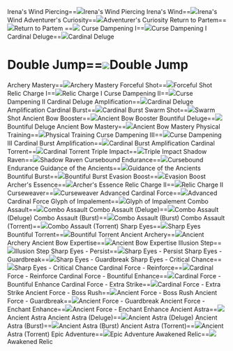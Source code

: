 Irena's Wind Piercing==<img src="upload/mxd/Pathfinder/Skill Irena's Wind Piercing.png"/>Irena's Wind Piercing
Irena's Wind==<img src="upload/mxd/Pathfinder/Skill Irena's Wind.png"/>Irena's Wind
Adventurer's Curiosity==<img src="upload/mxd/Pathfinder/Skill Adventurer's Curiosity.png"/>Adventurer's Curiosity
Return to Partem==<img src="upload/mxd/Pathfinder/Skill Return to Partem.png"/>Return to Partem
==<img src="upload/mxd/Pathfinder/Skill Ancient Curse.png"/>
Curse Dampening I==<img src="upload/mxd/Pathfinder/Skill Curse Dampening I.png"/>Curse Dampening I
Cardinal Deluge==<img src="upload/mxd/Pathfinder/Skill Cardinal Deluge.png"/>Cardinal Deluge
# Double Jump==<img src="upload/mxd/Pathfinder/Skill Double Jump (Pathfinder).png"/>Double Jump
Archery Mastery==<img src="upload/mxd/Pathfinder/Skill Archery Mastery.png"/>Archery Mastery
Forceful Shot==<img src="upload/mxd/Pathfinder/Skill Critical Shot.png"/>Forceful Shot
Relic Charge I==<img src="upload/mxd/Pathfinder/Skill Relic Charge I.png"/>Relic Charge I
Curse Dampening II==<img src="upload/mxd/Pathfinder/Skill Curse Dampening II.png"/>Curse Dampening II
Cardinal Deluge Amplification==<img src="upload/mxd/Pathfinder/Skill Cardinal Deluge Amplification.png"/>Cardinal Deluge Amplification
Cardinal Burst==<img src="upload/mxd/Pathfinder/Skill Cardinal Burst.png"/>Cardinal Burst
Swarm Shot==<img src="upload/mxd/Pathfinder/Skill Swarm Shot.png"/>Swarm Shot
Ancient Bow Booster==<img src="upload/mxd/Pathfinder/Skill Ancient Bow Booster.png"/>Ancient Bow Booster
Bountiful Deluge==<img src="upload/mxd/Pathfinder/Skill Bountiful Deluge.png"/>Bountiful Deluge
Ancient Bow Mastery==<img src="upload/mxd/Pathfinder/Skill Ancient Bow Mastery.png"/>Ancient Bow Mastery
Physical Training==<img src="upload/mxd/Pathfinder/Skill Physical Training.png"/>Physical Training
Curse Dampening III==<img src="upload/mxd/Pathfinder/Skill Curse Dampening III.png"/>Curse Dampening III
Cardinal Burst Amplification==<img src="upload/mxd/Pathfinder/Skill Cardinal Burst Amplification.png"/>Cardinal Burst Amplification
Cardinal Torrent==<img src="upload/mxd/Pathfinder/Skill Cardinal Torrent.png"/>Cardinal Torrent
Triple Impact==<img src="upload/mxd/Pathfinder/Skill Triple Impact.png"/>Triple Impact
Shadow Raven==<img src="upload/mxd/Pathfinder/Skill Shadow Raven.png"/>Shadow Raven
Cursebound Endurance==<img src="upload/mxd/Pathfinder/Skill Cursebound Endurance.png"/>Cursebound Endurance
Guidance of the Ancients==<img src="upload/mxd/Pathfinder/Skill Guidance of the Ancients.png"/>Guidance of the Ancients
Bountiful Burst==<img src="upload/mxd/Pathfinder/Skill Bountiful Burst.png"/>Bountiful Burst
Evasion Boost==<img src="upload/mxd/Pathfinder/Skill Evasion Boost.png"/>Evasion Boost
Archer's Essence==<img src="upload/mxd/Pathfinder/Skill Archer's Essence.png"/>Archer's Essence
Relic Charge II==<img src="upload/mxd/Pathfinder/Skill Relic Charge II.png"/>Relic Charge II
Curseweaver==<img src="upload/mxd/Pathfinder/Skill Curseweaver.png"/>Curseweaver
Advanced Cardinal Force==<img src="upload/mxd/Pathfinder/Skill Advanced Cardinal Force.png"/>Advanced Cardinal Force
Glyph of Impalement==<img src="upload/mxd/Pathfinder/Skill Glyph of Impalement.png"/>Glyph of Impalement
Combo Assault==<img src="upload/mxd/Pathfinder/Skill Combo Assault.png"/>Combo Assault
Combo Assault (Deluge)==<img src="upload/mxd/Pathfinder/Skill Combo Assault (Deluge).png"/>Combo Assault (Deluge)
Combo Assault (Burst)==<img src="upload/mxd/Pathfinder/Skill Combo Assault (Burst).png"/>Combo Assault (Burst)
Combo Assault (Torrent)==<img src="upload/mxd/Pathfinder/Skill Combo Assault (Torrent).png"/>Combo Assault (Torrent)
Sharp Eyes==<img src="upload/mxd/Pathfinder/Skill Sharp Eyes.png"/>Sharp Eyes
Bountiful Torrent==<img src="upload/mxd/Pathfinder/Skill Bountiful Torrent.png"/>Bountiful Torrent
Ancient Archery==<img src="upload/mxd/Pathfinder/Skill Ancient Archery.png"/>Ancient Archery
Ancient Bow Expertise==<img src="upload/mxd/Pathfinder/Skill Ancient Bow Expertise.png"/>Ancient Bow Expertise
Illusion Step==<img src="upload/mxd/Pathfinder/Skill Illusion Step (Pathfinder).png"/>Illusion Step
Sharp Eyes \- Persist==<img src="upload/mxd/Pathfinder/Skill Sharp Eyes - Persist.png"/>Sharp Eyes - Persist
Sharp Eyes \- Guardbreak==<img src="upload/mxd/Pathfinder/Skill Sharp Eyes - Guardbreak.png"/>Sharp Eyes - Guardbreak
Sharp Eyes \- Critical Chance==<img src="upload/mxd/Pathfinder/Skill Sharp Eyes - Critical Chance.png"/>Sharp Eyes - Critical Chance
Cardinal Force \- Reinforce==<img src="upload/mxd/Pathfinder/Skill Cardinal Force - Reinforce.png"/>Cardinal Force - Reinforce
Cardinal Force \- Bountiful Enhance==<img src="upload/mxd/Pathfinder/Skill Cardinal Force - Bountiful Enhance.png"/>Cardinal Force - Bountiful Enhance
Cardinal Force \- Extra Strike==<img src="upload/mxd/Pathfinder/Skill Cardinal Force - Extra Strike.png"/>Cardinal Force - Extra Strike
Ancient Force \- Boss Rush==<img src="upload/mxd/Pathfinder/Skill Ancient Force - Boss Rush.png"/>Ancient Force - Boss Rush
Ancient Force \- Guardbreak==<img src="upload/mxd/Pathfinder/Skill Ancient Force - Guardbreak.png"/>Ancient Force - Guardbreak
Ancient Force \- Enchant Enhance==<img src="upload/mxd/Pathfinder/Skill Ancient Force - Enchant Enhance.png"/>Ancient Force - Enchant Enhance
Ancient Astra==<img src="upload/mxd/Pathfinder/Skill Ancient Astra.png"/>Ancient Astra
Ancient Astra (Deluge)==<img src="upload/mxd/Pathfinder/Skill Ancient Astra (Deluge).png"/>Ancient Astra (Deluge)
Ancient Astra (Burst)==<img src="upload/mxd/Pathfinder/Skill Ancient Astra (Burst).png"/>Ancient Astra (Burst)
Ancient Astra (Torrent)==<img src="upload/mxd/Pathfinder/Skill Ancient Astra (Torrent).png"/>Ancient Astra (Torrent)
Epic Adventure==<img src="upload/mxd/Pathfinder/Skill Epic Adventure (Bowman).png"/>Epic Adventure
Awakened Relic==<img src="upload/mxd/Pathfinder/Skill Awakened Relic.png"/>Awakened Relic
